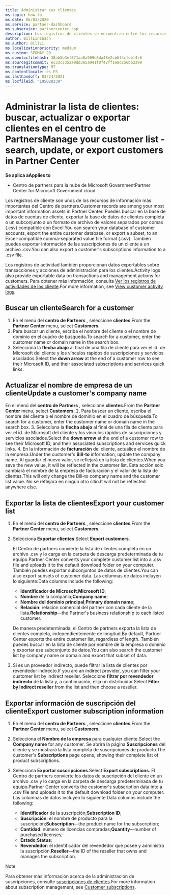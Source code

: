 ```yaml
---
title: Administrar sus clientes
ms.topic: how-to
ms.date: 06/03/2020
ms.service: partner-dashboard
ms.subservice: partnercenter-csp
description: Los registros de clientes se encuentran entre los recursos de información más importantes. Obtenga información acerca de cómo ver, buscar, actualizar & exportar información en la lista de clientes del centro de Partners.
author: BillLinzbach
ms.author: BillLi
ms.localizationpriority: medium
ms.custom: SEOMAY.20
ms.openlocfilehash: 38ab5b3ef871aa8a969e8da48e2cb6f4cfebf4c6
ms.sourcegitcommit: ec33c2352a9dd3e5a941f0f42ff1e8d256bb2399
ms.translationtype: MT
ms.contentlocale: es-ES
ms.lasthandoff: 03/24/2021
ms.locfileid: "105028339"
---
```

# <a name="manage-your-customer-list---search-update-or-export-customers-in-partner-center"></a><span data-ttu-id="5f817-104">Administrar la lista de clientes: buscar, actualizar o exportar clientes en el centro de Partners</span><span class="sxs-lookup"><span data-stu-id="5f817-104">Manage your customer list - search, update, or export customers in Partner Center</span></span>

<span data-ttu-id="5f817-105">**Se aplica a**</span><span class="sxs-lookup"><span data-stu-id="5f817-105">**Applies to**</span></span>

- <span data-ttu-id="5f817-106">Centro de partners para la nube de Microsoft Government</span><span class="sxs-lookup"><span data-stu-id="5f817-106">Partner Center for Microsoft Government cloud</span></span>

<span data-ttu-id="5f817-107">Los registros de cliente son unos de los recursos de información más importantes del Centro de partners.</span><span class="sxs-lookup"><span data-stu-id="5f817-107">Customer records are among your most important information assets in Partner Center.</span></span> <span data-ttu-id="5f817-108">Puedes buscar en la base de datos de cuentas de cliente, exportar la base de datos de clientes completa o un subconjunto a un formato de archivo de valores separados por comas (.csv) compatible con Excel.</span><span class="sxs-lookup"><span data-stu-id="5f817-108">You can search your database of customer accounts, export the entire customer database, or export a subset, to an Excel-compatible comma-separated value file format (.csv).</span></span> <span data-ttu-id="5f817-109">También puedes exportar información de las suscripciones de un cliente a un archivo .csv.</span><span class="sxs-lookup"><span data-stu-id="5f817-109">You can also export a customer's subscriptions information to a .csv file.</span></span>

<span data-ttu-id="5f817-110">Los registros de actividad también proporcionan datos exportables sobre transacciones y acciones de administración para los clientes.</span><span class="sxs-lookup"><span data-stu-id="5f817-110">Activity logs also provide exportable data on transactions and management actions for customers.</span></span> <span data-ttu-id="5f817-111">Para obtener más información, consulta [Ver los registros de actividades de los cliente](activity-logs.md).</span><span class="sxs-lookup"><span data-stu-id="5f817-111">For more information, see [View customer activity logs](activity-logs.md).</span></span>

## <a name="search-for-a-customer"></a><span data-ttu-id="5f817-112">Buscar un cliente</span><span class="sxs-lookup"><span data-stu-id="5f817-112">Search for a customer</span></span>

1. <span data-ttu-id="5f817-113">En el menú del **centro de Partners** , seleccione **clientes**.</span><span class="sxs-lookup"><span data-stu-id="5f817-113">From the **Partner Center** menu, select **Customers**.</span></span>
2. <span data-ttu-id="5f817-114">Para buscar un cliente, escriba el nombre del cliente o el nombre de dominio en el cuadro de búsqueda.</span><span class="sxs-lookup"><span data-stu-id="5f817-114">To search for a customer, enter the customer name or domain name in the search box.</span></span>
3. <span data-ttu-id="5f817-115">Selecciona la **flecha abajo** al final de una fila de cliente para ver el id. de Microsoft del cliente y los vínculos rápidos de suscripciones y servicios asociados.</span><span class="sxs-lookup"><span data-stu-id="5f817-115">Select the **down arrow** at the end of a customer row to see their Microsoft ID, and their associated subscriptions and services quick links.</span></span>

## <a name="update-a-customers-company-name"></a><span data-ttu-id="5f817-116">Actualizar el nombre de empresa de un cliente</span><span class="sxs-lookup"><span data-stu-id="5f817-116">Update a customer's company name</span></span>

<span data-ttu-id="5f817-117">En el menú del **centro de Partners** , seleccione **clientes**.</span><span class="sxs-lookup"><span data-stu-id="5f817-117">From the **Partner Center** menu, select **Customers**.</span></span>
2. <span data-ttu-id="5f817-118">Para buscar un cliente, escriba el nombre del cliente o el nombre de dominio en el cuadro de búsqueda.</span><span class="sxs-lookup"><span data-stu-id="5f817-118">To search for a customer, enter the customer name or domain name in the search box.</span></span>
3. <span data-ttu-id="5f817-119">Selecciona la **flecha abajo** al final de una fila de cliente para ver el id. de Microsoft del cliente y los vínculos rápidos de suscripciones y servicios asociados.</span><span class="sxs-lookup"><span data-stu-id="5f817-119">Select the **down arrow** at the end of a customer row to see their Microsoft ID, and their associated subscriptions and services quick links.</span></span>
4. <span data-ttu-id="5f817-120">En la información de **facturación** del cliente, actualice el nombre de la empresa.</span><span class="sxs-lookup"><span data-stu-id="5f817-120">Under the customer's **Bill-to** information, update the company name.</span></span> <span data-ttu-id="5f817-121">Al guardar el nuevo valor, se reflejará en la lista de clientes.</span><span class="sxs-lookup"><span data-stu-id="5f817-121">When you save the new value, it will be reflected in the customer list.</span></span> <span data-ttu-id="5f817-122">Esta acción solo cambiará el nombre de la empresa de facturación y el valor de la lista de clientes.</span><span class="sxs-lookup"><span data-stu-id="5f817-122">This will only change the Bill-to company name and the customer list value.</span></span> <span data-ttu-id="5f817-123">No se reflejará en ningún otro sitio.</span><span class="sxs-lookup"><span data-stu-id="5f817-123">It will not be reflected anywhere else.</span></span>

## <a name="export-your-customer-list"></a><span data-ttu-id="5f817-124">Exportar la lista de clientes</span><span class="sxs-lookup"><span data-stu-id="5f817-124">Export your customer list</span></span>

1. <span data-ttu-id="5f817-125">En el menú del **centro de Partners** , seleccione **clientes**.</span><span class="sxs-lookup"><span data-stu-id="5f817-125">From the **Partner Center** menu, select **Customers**.</span></span>
2. <span data-ttu-id="5f817-126">Selecciona **Exportar clientes**.</span><span class="sxs-lookup"><span data-stu-id="5f817-126">Select **Export customers**.</span></span>

   <span data-ttu-id="5f817-127">El Centro de partners convierte la lista de clientes completa en un archivo .csv y lo carga en la carpeta de descarga predeterminada de tu equipo.</span><span class="sxs-lookup"><span data-stu-id="5f817-127">Partner Center converts your complete customer list into a .csv file and uploads it to the default download folder on your computer.</span></span> <span data-ttu-id="5f817-128">También puedes exportar subconjuntos de datos de clientes.</span><span class="sxs-lookup"><span data-stu-id="5f817-128">You can also export subsets of customer data.</span></span> <span data-ttu-id="5f817-129">Las columnas de datos incluyen lo siguiente:</span><span class="sxs-lookup"><span data-stu-id="5f817-129">Data columns include the following:</span></span>

   - <span data-ttu-id="5f817-130">**Identificador de Microsoft**;</span><span class="sxs-lookup"><span data-stu-id="5f817-130">**Microsoft ID**;</span></span>
   - <span data-ttu-id="5f817-131">**Nombre** de la compañía;</span><span class="sxs-lookup"><span data-stu-id="5f817-131">**Company name**;</span></span>
   - <span data-ttu-id="5f817-132">**Nombre del dominio principal**;</span><span class="sxs-lookup"><span data-stu-id="5f817-132">**Primary domain name**;</span></span>
   - <span data-ttu-id="5f817-133">**Relación**: relación comercial del partner con cada cliente de la lista.</span><span class="sxs-lookup"><span data-stu-id="5f817-133">**Relationship**—the Partner's business relationship to each listed customer.</span></span>

    <span data-ttu-id="5f817-134">De manera predeterminada, el Centro de partners exporta la lista de clientes completa, independientemente de longitud.</span><span class="sxs-lookup"><span data-stu-id="5f817-134">By default, Partner Center exports the entire customer list, regardless of length.</span></span> <span data-ttu-id="5f817-135">También puedes buscar en la lista de cliente por nombre de la empresa o dominio y exportar ese subconjunto de datos.</span><span class="sxs-lookup"><span data-stu-id="5f817-135">You can also search the customer list by company name or domain and export that subset of data.</span></span>

3. <span data-ttu-id="5f817-136">Si es un proveedor indirecto, puede filtrar la lista de clientes por revendedor indirecto.</span><span class="sxs-lookup"><span data-stu-id="5f817-136">If you are an indirect provider, you can filter your customer list by indirect reseller.</span></span> <span data-ttu-id="5f817-137">Seleccione **filtrar por revendedor indirecto** de la lista y, a continuación, elija un distribuidor.</span><span class="sxs-lookup"><span data-stu-id="5f817-137">Select **Filter by indirect reseller** from the list and then choose a reseller.</span></span>


## <a name="export-customer-subscription-information"></a><span data-ttu-id="5f817-138">Exportar información de suscripción del cliente</span><span class="sxs-lookup"><span data-stu-id="5f817-138">Export customer subscription information</span></span>

1. <span data-ttu-id="5f817-139">En el menú del **centro de Partners** , seleccione **clientes**.</span><span class="sxs-lookup"><span data-stu-id="5f817-139">From the **Partner Center** menu, select **Customers**.</span></span>

2. <span data-ttu-id="5f817-140">Selecciona el **Nombre de la empresa** para cualquier cliente.</span><span class="sxs-lookup"><span data-stu-id="5f817-140">Select the **Company name** for any customer.</span></span> <span data-ttu-id="5f817-141">Se abrirá la página **Suscripciones** del cliente y se mostrará la lista completa de suscripciones de producto.</span><span class="sxs-lookup"><span data-stu-id="5f817-141">The customer's **Subscriptions** page opens, showing their complete list of product subscriptions.</span></span>

3. <span data-ttu-id="5f817-142">Selecciona **Exportar suscripciones**.</span><span class="sxs-lookup"><span data-stu-id="5f817-142">Select **Export subscriptions**.</span></span> <span data-ttu-id="5f817-143">El Centro de partners convierte los datos de suscripción del cliente en un archivo .csv y lo carga en la carpeta de descarga predeterminada de tu equipo.</span><span class="sxs-lookup"><span data-stu-id="5f817-143">Partner Center converts the customer's subscription data into a .csv file and uploads it to the default download folder on your computer.</span></span> <span data-ttu-id="5f817-144">Las columnas de datos incluyen lo siguiente:</span><span class="sxs-lookup"><span data-stu-id="5f817-144">Data columns include the following:</span></span>
   - <span data-ttu-id="5f817-145">**Identificador** de la suscripción;</span><span class="sxs-lookup"><span data-stu-id="5f817-145">**Subscription ID**;</span></span>
   - <span data-ttu-id="5f817-146">**Suscripción**: el nombre de producto para la suscripción;</span><span class="sxs-lookup"><span data-stu-id="5f817-146">**Subscription**—the product name for the subscription;</span></span>
   - <span data-ttu-id="5f817-147">**Cantidad**: número de licencias compradas;</span><span class="sxs-lookup"><span data-stu-id="5f817-147">**Quantity**—number of purchased licenses;</span></span>
   - <span data-ttu-id="5f817-148">**Estado**;</span><span class="sxs-lookup"><span data-stu-id="5f817-148">**Status**;</span></span>
   - <span data-ttu-id="5f817-149">**Revendedor**: el identificador del revendedor que posee y administra la suscripción.</span><span class="sxs-lookup"><span data-stu-id="5f817-149">**Reseller**—the ID of the reseller that owns and manages the subscription.</span></span>

> [!NOTE]  
> <span data-ttu-id="5f817-150">Para obtener más información acerca de la administración de suscripciones, consulte [suscripciones de clientes](customer-subscriptions.md).</span><span class="sxs-lookup"><span data-stu-id="5f817-150">For more information about subscription management, see [Customer subscriptions](customer-subscriptions.md).</span></span>
